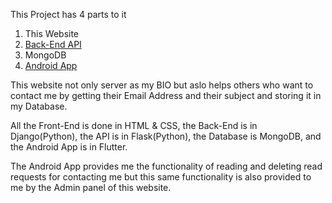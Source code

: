 This Project has 4 parts to it
1) This Website
2) [Back-End API](https://github.com/Abled-Taha/contact-me-api-python)
3) MongoDB
4) [Android App](https://github.com/Abled-Taha/contact_me)

This website not only server as my BIO but aslo helps others who want to contact me by getting their Email Address and their subject and storing it in my Database.

All the Front-End is done in HTML & CSS, the Back-End is in Django(Python), the API is in Flask(Python), the Database is MongoDB, and the Android App is in Flutter.

The Android App provides me the functionality of reading and deleting read requests for contacting me but this same functionality is also provided to me by the Admin panel of this website.